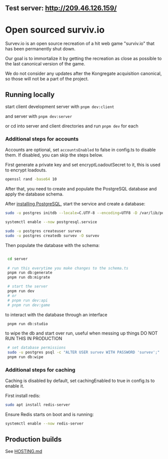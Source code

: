 ## Test server: http://209.46.126.159/

# Open sourced surviv.io
Survev.io is an open source recreation of a hit web game "surviv.io" that has been permanently shut down.

Our goal is to immortalize it by getting the recreation as close as possible to the last canonical version of the game.

We do not consider any updates after the Kongregate acquisition canonical, so those will not be a part of the project.

## Running locally

start client development server with `pnpm dev:client`

and server with `pnpm dev:server`

or cd into server and client directories and run `pnpm dev` for each

### Additional steps for accounts
Accounts are optional, set `accountsEnabled` to false in config.ts to disable them. 
If disabled, you can skip the steps below.

First generate a private key and set encryptLoadoutSecret to it, this is used to encrypt loadouts.
```sh
openssl rand -base64 10
```
 
After that, you need to create and populate the PostgreSQL database and apply the database schema.

After [installing PostgreSQL](https://www.postgresql.org/download/), start the service and create a database:

```bash
sudo -u postgres initdb --locale=C.UTF-8 --encoding=UTF8 -D /var/lib/postgres/data --data-checksums

systemctl enable --now postgresql.service

sudo -u postgres createuser survev
sudo -u postgres createdb survev -O survev
```

Then populate the database with the schema:

```bash

 cd server
 
 # run this everytime you make changes to the schema.ts
 pnpm run db:generate
 pnpm run db:migrate

 # start the server
 pnpm run dev
 # or
 # pnpm run dev:api
 # pnpm run dev:game
```

to interact with the database through an interface
```bash
 pnpm run db:studio 
```

to wipe the db and start over run, useful when messing up things
DO NOT RUN THIS IN PRODUCTION
```bash
 # set database permissions
 sudo -u postgres psql -c "ALTER USER survev WITH PASSWORD 'survev';"
 pnpm run db:wipe
```

### Additional steps for caching
Caching is disabled by default, set cachingEnabled to true in config.ts to enable it.

First install redis:
```sh
sudo apt install redis-server
```

Ensure Redis starts on boot and is running:
```sh
systemctl enable --now redis-server
```

## Production builds
See [HOSTING.md](./HOSTING.md)
